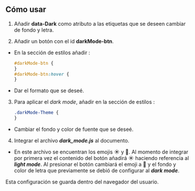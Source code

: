 ## Cómo usar

1. Añadir **data-Dark** como atributo a las etiquetas que se deseen cambiar de fondo y letra.

2. Añadir un botón con el id **darkMode-btn**.

- En la sección de estilos añadir :

  ```css
  #darkMode-btn {
  }
  #darkMode-btn:hover {
  }
  ```

- Dar el formato que se deseé.

3. Para aplicar el _dark mode_, añadir en la sección de estilos :

   ```css
   .darkMode-Theme {
   }
   ```

- Cambiar el fondo y color de fuente que se deseé.

4. Integrar el archivo **_dark_mode.js_** al documento.

- En este archivo se encuentran los emojis ☀️ y 🌙. Al momento de integrar por primera vez el contenido del botón añadirá ☀️ haciendo referencia al **_light mode_**. Al presionar el botón cambiará el emoji a 🌙 y el fondo y color de letra que previamente se debió de configurar al **_dark mode_**.

Esta configuración se guarda dentro del navegador del usuario.
